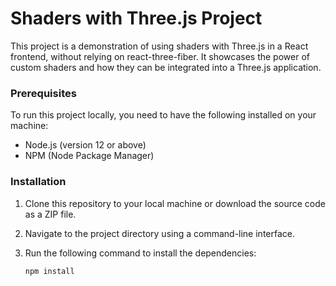 # Shaders with Three.js Project

This project is a demonstration of using shaders with Three.js in a React frontend, without relying on react-three-fiber. It showcases the power of custom shaders and how they can be integrated into a Three.js application.

### Prerequisites

To run this project locally, you need to have the following installed on your machine:

- Node.js (version 12 or above)
- NPM (Node Package Manager)

### Installation

1. Clone this repository to your local machine or download the source code as a ZIP file.
2. Navigate to the project directory using a command-line interface.
3. Run the following command to install the dependencies:

   ```shell
   npm install
